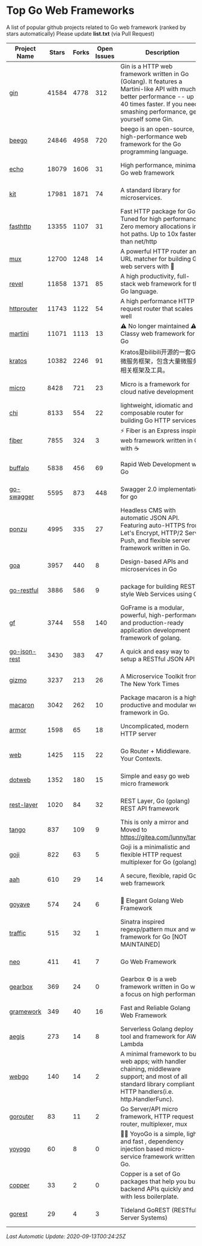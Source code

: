 # Top Go Web Frameworks
A list of popular github projects related to Go web framework (ranked by stars automatically)
Please update **list.txt** (via Pull Request)

| Project Name | Stars | Forks | Open Issues | Description | Last Commit |
| ------------ | ----- | ----- | ----------- | ----------- | ----------- |
| [gin](https://github.com/gin-gonic/gin) | 41584 | 4778 | 312 | Gin is a HTTP web framework written in Go (Golang). It features a Martini-like API with much better performance -- up to 40 times faster. If you need smashing performance, get yourself some Gin. | 2020-09-09 12:00:44 |
| [beego](https://github.com/astaxie/beego) | 24846 | 4958 | 720 | beego is an open-source, high-performance web framework for the Go programming language. | 2020-09-01 13:33:41 |
| [echo](https://github.com/labstack/echo) | 18079 | 1606 | 31 | High performance, minimalist Go web framework | 2020-09-01 14:10:16 |
| [kit](https://github.com/go-kit/kit) | 17981 | 1871 | 74 | A standard library for microservices. | 2020-09-04 19:47:52 |
| [fasthttp](https://github.com/valyala/fasthttp) | 13355 | 1107 | 31 | Fast HTTP package for Go. Tuned for high performance. Zero memory allocations in hot paths. Up to 10x faster than net/http | 2020-08-21 14:21:23 |
| [mux](https://github.com/gorilla/mux) | 12700 | 1248 | 14 | A powerful HTTP router and URL matcher for building Go web servers with 🦍 | 2020-09-12 19:20:56 |
| [revel](https://github.com/revel/revel) | 11858 | 1371 | 85 | A high productivity, full-stack web framework for the Go language. | 2020-07-12 05:57:36 |
| [httprouter](https://github.com/julienschmidt/httprouter) | 11743 | 1122 | 54 | A high performance HTTP request router that scales well | 2020-08-14 18:20:55 |
| [martini](https://github.com/go-martini/martini) | 11071 | 1113 | 13 | ⚠️ No longer maintained ⚠️  Classy web framework for Go | 2017-01-21 21:58:54 |
| [kratos](https://github.com/go-kratos/kratos) | 10382 | 2246 | 91 | Kratos是bilibili开源的一套Go微服务框架，包含大量微服务相关框架及工具。 | 2020-09-08 16:19:42 |
| [micro](https://github.com/micro/micro) | 8428 | 721 | 23 | Micro is a framework for cloud native development | 2020-09-12 16:45:35 |
| [chi](https://github.com/go-chi/chi) | 8133 | 554 | 22 | lightweight, idiomatic and composable router for building Go HTTP services | 2020-07-08 12:28:43 |
| [fiber](https://github.com/gofiber/fiber) | 7855 | 324 | 3 | ⚡️ Fiber is an Express inspired web framework written in Go with ☕️ | 2020-09-11 18:56:02 |
| [buffalo](https://github.com/gobuffalo/buffalo) | 5838 | 456 | 69 | Rapid Web Development w/ Go | 2020-09-07 00:22:02 |
| [go-swagger](https://github.com/go-swagger/go-swagger) | 5595 | 873 | 448 | Swagger 2.0 implementation for go | 2020-08-29 23:30:07 |
| [ponzu](https://github.com/ponzu-cms/ponzu) | 4995 | 335 | 27 | Headless CMS with automatic JSON API. Featuring auto-HTTPS from Let's Encrypt, HTTP/2 Server Push, and flexible server framework written in Go. | 2020-01-02 00:14:32 |
| [goa](https://github.com/goadesign/goa) | 3957 | 440 | 8 | Design-based APIs and microservices in Go | 2020-09-04 18:05:45 |
| [go-restful](https://github.com/emicklei/go-restful) | 3886 | 586 | 9 | package for building REST-style Web Services using Go | 2020-08-31 14:06:33 |
| [gf](https://github.com/gogf/gf) | 3744 | 558 | 140 | GoFrame is a modular, powerful, high-performance and production-ready application development framework of golang.  | 2020-09-09 14:26:46 |
| [go-json-rest](https://github.com/ant0ine/go-json-rest) | 3430 | 383 | 47 | A quick and easy way to setup a RESTful JSON API | 2017-09-13 04:12:08 |
| [gizmo](https://github.com/nytimes/gizmo) | 3237 | 213 | 26 | A Microservice Toolkit from The New York Times | 2020-08-25 21:02:25 |
| [macaron](https://github.com/go-macaron/macaron) | 3042 | 262 | 10 | Package macaron is a high productive and modular web framework in Go. | 2020-08-17 13:11:03 |
| [armor](https://github.com/labstack/armor) | 1598 | 65 | 18 | Uncomplicated, modern HTTP server | 2019-08-03 18:10:09 |
| [web](https://github.com/gocraft/web) | 1425 | 115 | 22 | Go Router + Middleware. Your Contexts. | 2019-02-07 15:06:52 |
| [dotweb](https://github.com/devfeel/dotweb) | 1352 | 180 | 15 | Simple and easy go web micro framework | 2020-08-11 09:38:36 |
| [rest-layer](https://github.com/rs/rest-layer) | 1020 | 84 | 32 | REST Layer, Go (golang) REST API framework | 2019-12-05 10:17:11 |
| [tango](https://github.com/lunny/tango) | 837 | 109 | 9 | This is only a mirror and Moved to https://gitea.com/lunny/tango | 2019-05-17 03:31:10 |
| [goji](https://github.com/goji/goji) | 822 | 63 | 5 | Goji is a minimalistic and flexible HTTP request multiplexer for Go (golang) | 2019-01-26 23:58:29 |
| [aah](https://github.com/go-aah/aah) | 610 | 29 | 14 | A secure, flexible, rapid Go web framework | 2020-09-02 02:31:20 |
| [goyave](https://github.com/System-Glitch/goyave) | 574 | 24 | 6 | 🍐 Elegant Golang Web Framework | 2020-09-12 20:02:19 |
| [traffic](https://github.com/gravityblast/traffic) | 515 | 32 | 1 | Sinatra inspired regexp/pattern mux and web framework for Go [NOT MAINTAINED] | 2015-11-26 21:31:07 |
| [neo](https://github.com/ivpusic/neo) | 411 | 41 | 7 | Go Web Framework | 2017-08-14 23:54:31 |
| [gearbox](https://github.com/gogearbox/gearbox) | 369 | 24 | 0 | Gearbox :gear: is a web framework written in Go with a focus on high performance | 2020-08-18 08:44:17 |
| [gramework](https://github.com/gramework/gramework) | 349 | 40 | 16 | Fast and Reliable Golang Web Framework | 2020-01-21 17:51:59 |
| [aegis](https://github.com/tmaiaroto/aegis) | 273 | 14 | 8 | Serverless Golang deploy tool and framework for AWS Lambda | 2019-07-28 17:59:41 |
| [webgo](https://github.com/bnkamalesh/webgo) | 140 | 14 | 2 | A minimal framework to build web apps; with handler chaining, middleware support; and most of all standard library compliant HTTP handlers(i.e. http.HandlerFunc). | 2020-07-14 17:20:04 |
| [gorouter](https://github.com/vardius/gorouter) | 83 | 11 | 2 | Go Server/API micro framework, HTTP request router, multiplexer, mux | 2020-09-10 14:09:24 |
| [yoyogo](https://github.com/yoyofx/yoyogo) | 60 | 8 | 0 | 🦄🌈 YoyoGo is a simple, light and fast , dependency injection based micro-service framework written in Go. | 2020-09-09 03:32:55 |
| [copper](https://github.com/tusharsoni/copper) | 33 | 2 | 0 | Copper is a set of Go packages that help you build backend APIs quickly and with less boilerplate. | 2020-09-12 21:56:58 |
| [gorest](https://github.com/tideland/gorest) | 29 | 4 | 3 | Tideland GoREST (RESTful Server Systems) | 2017-11-10 13:00:37 |

*Last Automatic Update: 2020-09-13T00:24:25Z*
